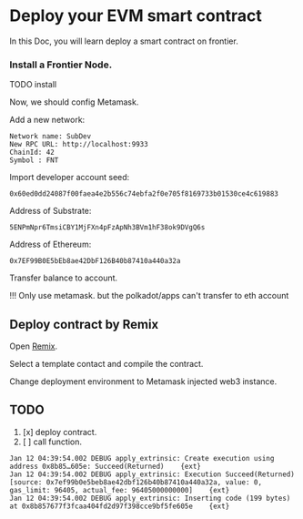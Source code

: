# Deploy your EVM smart contract

In this Doc, you will learn deploy a smart contract on frontier.

### Install a Frontier Node.

TODO install

Now, we should config Metamask.

Add a new network: 
```
Network name: SubDev
New RPC URL: http://localhost:9933
ChainId: 42
Symbol : FNT
```
Import developer account seed:
``` 
0x60ed0dd24087f00faea4e2b556c74ebfa2f0e705f8169733b01530ce4c619883
```
Address of Substrate:
``` 
5ENPmNpr6TmsiCBY1MjFXn4pFzApNh3BVm1hF38ok9DVgQ6s
``` 
Address of Ethereum:
``` 
0x7EF99B0E5bEb8ae42DbF126B40b87410a440a32a
```

Transfer balance to account.

!!! Only use metamask. but the polkadot/apps can't transfer to eth account 

## Deploy contract by Remix

Open [Remix](http://remix.ethereum.org/).

Select a template contact and compile the contract.

Change deployment environment to Metamask injected web3 instance.


## TODO
 1. [x] deploy contract.  
 2. [ ] call function.

```
Jan 12 04:39:54.002 DEBUG apply_extrinsic: Create execution using address 0x8b85…605e: Succeed(Returned)    {ext}
Jan 12 04:39:54.002 DEBUG apply_extrinsic: Execution Succeed(Returned) [source: 0x7ef99b0e5beb8ae42dbf126b40b87410a440a32a, value: 0, gas_limit: 96405, actual_fee: 96405000000000]    {ext}
Jan 12 04:39:54.002 DEBUG apply_extrinsic: Inserting code (199 bytes) at 0x8b857677f3fcaa404fd2d97f398cce9bf5fe605e    {ext}
```